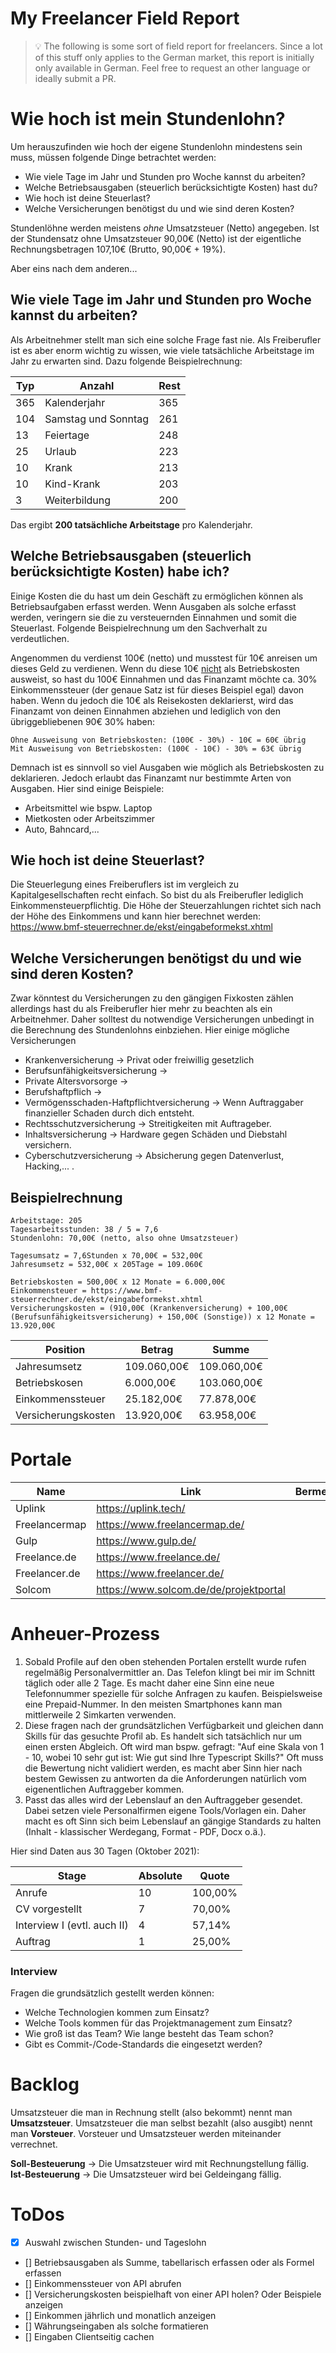 # My Freelancer Field Report

> 💡 The following is some sort of field report for freelancers. Since a lot of this stuff only applies to the German market, this report is initially only available in German. Feel free to request an other language or ideally submit a PR.

# Wie hoch ist mein Stundenlohn?

Um herauszufinden wie hoch der eigene Stundenlohn mindestens sein muss, müssen folgende Dinge betrachtet werden:

- Wie viele Tage im Jahr und Stunden pro Woche kannst du arbeiten?
- Welche Betriebsausgaben (steuerlich berücksichtigte Kosten) hast du?
- Wie hoch ist deine Steuerlast?
- Welche Versicherungen benötigst du und wie sind deren Kosten?

Stundenlöhne werden meistens _ohne_ Umsatzsteuer (Netto) angegeben. Ist der Stundensatz ohne Umsatzsteuer 90,00€ (Netto) ist der eigentliche Rechnungsbetragen 107,10€ (Brutto, 90,00€ + 19%).

Aber eins nach dem anderen...

## Wie viele Tage im Jahr und Stunden pro Woche kannst du arbeiten?

Als Arbeitnehmer stellt man sich eine solche Frage fast nie. Als Freiberufler ist es aber enorm wichtig zu wissen, wie viele tatsächliche Arbeitstage im Jahr zu erwarten sind. Dazu folgende Beispielrechnung:

| Typ | Anzahl              | Rest |
| --- | ------------------- | ---- |
| 365 | Kalenderjahr        | 365  |
| 104 | Samstag und Sonntag | 261  |
| 13  | Feiertage           | 248  |
| 25  | Urlaub              | 223  |
| 10  | Krank               | 213  |
| 10  | Kind-Krank          | 203  |
| 3   | Weiterbildung       | 200  |

Das ergibt **200 tatsächliche Arbeitstage** pro Kalenderjahr.

## Welche Betriebsausgaben (steuerlich berücksichtigte Kosten) habe ich?

Einige Kosten die du hast um dein Geschäft zu ermöglichen können als Betriebsaufgaben erfasst werden. Wenn Ausgaben als solche erfasst werden, veringern sie die zu versteuernden Einnahmen und somit die Steuerlast. Folgende Beispielrechnung um den Sachverhalt zu verdeutlichen.

Angenommen du verdienst 100€ (netto) und musstest für 10€ anreisen um dieses Geld zu verdienen. Wenn du diese 10€ <u>nicht</u> als Betriebskosten ausweist, so hast du 100€ Einnahmen und das Finanzamt möchte ca. 30% Einkommenssteuer (der genaue Satz ist für dieses Beispiel egal) davon haben. Wenn du jedoch die 10€ als Reisekosten deklarierst, wird das Finanzamt von deinen Einnahmen abziehen und lediglich von den übriggebliebenen 90€ 30% haben:

```
Ohne Ausweisung von Betriebskosten: (100€ - 30%) - 10€ = 60€ übrig
Mit Ausweisung von Betriebskosten: (100€ - 10€) - 30% = 63€ übrig
```

Demnach ist es sinnvoll so viel Ausgaben wie möglich als Betriebskosten zu deklarieren. Jedoch erlaubt das Finanzamt nur bestimmte Arten von Ausgaben. Hier sind einige Beispiele:

- Arbeitsmittel wie bspw. Laptop
- Mietkosten oder Arbeitszimmer
- Auto, Bahncard,...

## Wie hoch ist deine Steuerlast?

Die Steuerlegung eines Freiberuflers ist im vergleich zu Kapitalgesellschaften recht einfach. So bist du als Freiberufler lediglich Einkommensteuerpflichtig. Die Höhe der Steuerzahlungen richtet sich nach der Höhe des Einkommens und kann hier berechnet werden: https://www.bmf-steuerrechner.de/ekst/eingabeformekst.xhtml

## Welche Versicherungen benötigst du und wie sind deren Kosten?

Zwar könntest du Versicherungen zu den gängigen Fixkosten zählen allerdings hast du als Freiberufler hier mehr zu beachten als ein Arbeitnehmer. Daher solltest du notwendige Versicherungen unbedingt in die Berechnung des Stundenlohns einbziehen. Hier einige mögliche Versicherungen

- Krankenversicherung -> Privat oder freiwillig gesetzlich
- Berufsunfähigkeitsversicherung ->
- Private Altersvorsorge ->
- Berufshaftpflich ->
- Vermögensschaden-Haftpflichtversicherung -> Wenn Auftraggaber finanzieller Schaden durch dich entsteht.
- Rechtsschutzversicherung -> Streitigkeiten mit Auftrageber.
- Inhaltsversicherung -> Hardware gegen Schäden und Diebstahl versichern.
- Cyberschutzversicherung -> Absicherung gegen Datenverlust, Hacking,... .

## Beispielrechnung

```
Arbeitstage: 205
Tagesarbeitsstunden: 38 / 5 = 7,6
Stundenlohn: 70,00€ (netto, also ohne Umsatzsteuer)

Tagesumsatz = 7,6Stunden x 70,00€ = 532,00€
Jahresumsetz = 532,00€ x 205Tage = 109.060€

Betriebskosten = 500,00€ x 12 Monate = 6.000,00€
Einkommensteuer = https://www.bmf-steuerrechner.de/ekst/eingabeformekst.xhtml
Versicherungskosten = (910,00€ (Krankenversicherung) + 100,00€ (Berufsunfähigkeitsversicherung) + 150,00€ (Sonstige)) x 12 Monate = 13.920,00€
```

| Position            | Betrag      | Summe       |
| ------------------- | ----------- | ----------- |
| Jahresumsetz        | 109.060,00€ | 109.060,00€ |
| Betriebskosen       | 6.000,00€   | 103.060,00€ |
| Einkommenssteuer    | 25.182,00€  | 77.878,00€  |
| Versicherungskosten | 13.920,00€  | 63.958,00€  |

# Portale

| Name          | Link                                   | Bermerkung |
| ------------- | -------------------------------------- | ---------- |
| Uplink        | https://uplink.tech/                   |            |
| Freelancermap | https://www.freelancermap.de/          |            |
| Gulp          | https://www.gulp.de/                   |            |
| Freelance.de  | https://www.freelance.de/              |            |
| Freelancer.de | https://www.freelancer.de/             |            |
| Solcom        | https://www.solcom.de/de/projektportal |            |

# Anheuer-Prozess

1. Sobald Profile auf den oben stehenden Portalen erstellt wurde rufen regelmäßig Personalvermittler an. Das Telefon klingt bei mir im Schnitt täglich oder alle 2 Tage. Es macht daher eine Sinn eine neue Telefonnummer spezielle für solche Anfragen zu kaufen. Beispielsweise eine Prepaid-Nummer. In den meisten Smartphones kann man mittlerweile 2 Simkarten verwenden.
2. Diese fragen nach der grundsätzlichen Verfügbarkeit und gleichen dann Skills für das gesuchte Profil ab. Es handelt sich tatsächlich nur um einen ersten Abgleich. Oft wird man bspw. gefragt: "Auf eine Skala von 1 - 10, wobei 10 sehr gut ist: Wie gut sind Ihre Typescript Skills?" Oft muss die Bewertung nicht validiert werden, es macht aber Sinn hier nach bestem Gewissen zu antworten da die Anforderungen natürlich vom eigenentlichen Auftraggeber kommen.
3. Passt das alles wird der Lebenslauf an den Auftraggeber gesendet. Dabei setzen viele Personalfirmen eigene Tools/Vorlagen ein. Daher macht es oft Sinn sich beim Lebenslauf an gängige Standards zu halten (Inhalt - klassischer Werdegang, Format - PDF, Docx o.ä.).

Hier sind Daten aus 30 Tagen (Oktober 2021):

| Stage                       | Absolute | Quote   |
| --------------------------- | -------- | ------- |
| Anrufe                      | 10       | 100,00% |
| CV vorgestellt              | 7        | 70,00%  |
| Interview I (evtl. auch II) | 4        | 57,14%  |
| Auftrag                     | 1        | 25,00%  |

### Interview

Fragen die grundsätzlich gestellt werden können:

- Welche Technologien kommen zum Einsatz?
- Welche Tools kommen für das Projektmanagement zum Einsatz?
- Wie groß ist das Team? Wie lange besteht das Team schon?
- Gibt es Commit-/Code-Standards die eingesetzt werden?

# Backlog

Umsatzsteuer die man in Rechnung stellt (also bekommt) nennt man **Umsatzsteuer**. Umsatzsteuer die man selbst bezahlt (also ausgibt) nennt man **Vorsteuer**. Vorsteuer und Umsatzsteuer werden miteinander verrechnet.

**Soll-Besteuerung** -> Die Umsatzsteuer wird mit Rechnungstellung fällig.
**Ist-Besteuerung** -> Die Umsatzsteuer wird bei Geldeingang fällig.

# ToDos

- [x] Auswahl zwischen Stunden- und Tageslohn
- [] Betriebsausgaben als Summe, tabellarisch erfassen oder als Formel erfassen
- [] Einkommenssteuer von API abrufen
- [] Versicherungskosten beispielhaft von einer API holen? Oder Beispiele anzeigen
- [] Einkommen jährlich und monatlich anzeigen
- [] Währungseingaben als solche formatieren
- [] Eingaben Clientseitig cachen
